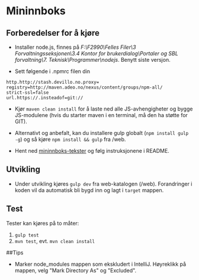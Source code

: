 Mininnboks
================

## Forberedelser for å kjøre

* Installer node.js, finnes på *F:\F2990\Felles Filer\3 Forvaltningsseksjonen\3.4 Kontor for brukerdialog\Portaler og SBL forvaltning\7. Teknisk\Programmer\nodejs*. Benytt siste versjon.

* Sett følgende i .npmrc filen din

```
http.http://stash.devillo.no.proxy=
registry=http://maven.adeo.no/nexus/content/groups/npm-all/
strict-ssl=false
url.https://.insteadof=git://
```


* Kjør `maven clean install` for å laste ned alle JS-avhengigheter og bygge JS-modulene (hvis du starter maven i en terminal, må den ha støtte for GIT).

* Alternativt og anbefalt, kan du installere gulp globalt (`npm install gulp -g`) og så kjøre `npm install && gulp` fra /web.

* Hent ned [mininnboks-tekster](http://stash.devillo.no/projects/TEKST/repos/mininnboks-tekster/browse) og følg instruksjonene i README.
## Utvikling

* Under utvikling kjøres `gulp dev` fra web-katalogen (/web). Forandringer i koden vil da automatisk bli bygd inn og lagt i `target` mappen.

## Test

Tester kan kjøres på to måter:

1. `gulp test`
2. `mvn test`, evt. `mvn clean install`

##Tips

* Marker node_modules mappen som ekskludert i IntelliJ. Høyreklikk på mappen, velg "Mark Directory As" og "Excluded".